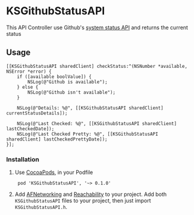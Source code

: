 # KSGithubStatusAPI

This API Controller use Github's [system status API](https://github.com/blog/1348-github-system-status-api) and returns the current status


## Usage

```objc
[[KSGithubStatusAPI sharedClient] checkStatus:^(NSNumber *available, NSError *error) {
    if ([available boolValue]) {
        NSLog(@"Github is available");
    } else {
        NSLog(@"Github isn't available");
    }
    
    NSLog(@"Details: %@", [[KSGithubStatusAPI sharedClient] currentStatusDetails]);
    
    NSLog(@"Last Checked: %@", [[KSGithubStatusAPI sharedClient] lastCheckedDate]);
    NSLog(@"Last Checked Pretty: %@", [[KSGithubStatusAPI sharedClient] lastCheckedPrettyDate]);
}];
```

### Installation

1. Use [CocoaPods](http://cocoapods.org/), in your Podfile

		pod 'KSGithubStatusAPI', '~> 0.1.0'

2. Add [AFNetworking](http://afnetworking.com/) and [Reachability](https://github.com/tonymillion/Reachability) to your project. Add both `KSGithubStatusAPI` files to your project, then just import `KSGithubStatusAPI.h`.
